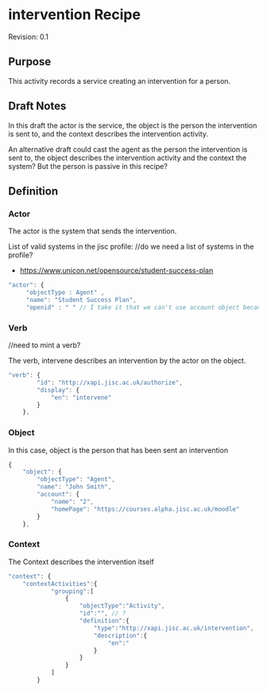 # intervention Recipe
Revision: 0.1 

## Purpose
This activity records a service creating an intervention for a person.

## Draft Notes
In this draft the actor is the service, the object is the person the intervention is sent to, and the context describes the intervention activity. 

An alternative draft could cast the agent as the person the intervention is sent to, the object describes the intervention activity and the context the system? But the person is passive in this recipe?

## Definition
### Actor
 

The actor is the system that sends the intervention.

List of valid systems in the jisc profile: //do we need a list of systems in the profile?

* https://www.unicon.net/opensource/student-success-plan


``` Javascript
"actor": {
	 "objectType : Agent" ,
     "name": "Student Success Plan",
     "openid" : " " // I take it that we can't use account object because there is no account, Possible options are openid , mbox_sha1sum and mbox
```

### Verb

//need to mint a verb?

The verb, intervene describes an intervention by the actor on the object.

``` javascript
"verb": {
        "id": "http://xapi.jisc.ac.uk/authorize",
        "display": {
            "en": "intervene"
        }
    },
```


### Object

In this case, object is the person that has been sent an intervention 

``` Javascript
{
    "object": {
        "objectType": "Agent",
        "name": "John Smith",
        "account": {
            "name": "2",
            "homePage": "https://courses.alpha.jisc.ac.uk/moodle"
        }
    },
```

### Context

The Context describes the intervention itself


``` javascript
"context": {
	"contextActivities":{
            "grouping":[
                {
                    "objectType":"Activity",
                    "id":"", // ?
                    "definition":{
                        "type":"http://xapi.jisc.ac.uk/intervention",
                        "description":{
                            "en":"
                        }
                    }
                }
            ]
        }
```



